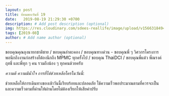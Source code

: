 ```yaml
---
layout: post
title: ย้อนของวันที่ 19
date:   2019-08-19 21:29:30 +0700
description: # Add post description (optional)
img: https://res.cloudinary.com/sdees-reallife/image/upload/v1566318494/IMG_20190819_075217.jpg # Add image post (optional)
tags: [2019-08]
author: # Add name author (optional)
---
```

ขอบคุณคุณลุงนายกชาติชาย / ขอบคุณลำตะคอง / ขอบคุณทางด่วน - ขอบคุณพี่ ๆ วิศวกรโครงการ พอนึกถึงงานก่อสร้างก็ต้องนึกถึง MPMC ทุกครั้งไป / ขอบคุณ ThaiDCI / ขอบคุณพี่แต๋ว พี่ณรงค์ฤทธิ์ และพี่ทุก ๆ คน รวมถึงน้อง ๆ ทุกคนด้วยครับ

<i class="fa fa-child" style="color:plum"></i>

*ความดี ความมีน้ำใจ การที่ได้ช่วยเหลือใครในวันนี้*:

ช่วยเหลือให้การเดินทางของเช้าวันนี้เรียบร้อยและปลอดภัย ใช้ความเร็วพอประมาณตามที่ควรจะเป็น และความเร็วตามที่ด่านให้ผ่านโดยไม่ต้องเรียกให้เสียค่าปรับ
